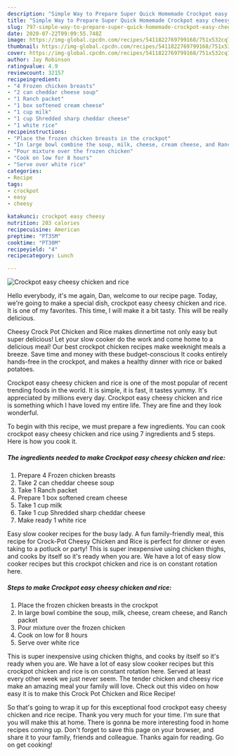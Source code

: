 ```yaml
---
description: "Simple Way to Prepare Super Quick Homemade Crockpot easy cheesy chicken and rice"
title: "Simple Way to Prepare Super Quick Homemade Crockpot easy cheesy chicken and rice"
slug: 797-simple-way-to-prepare-super-quick-homemade-crockpot-easy-cheesy-chicken-and-rice
date: 2020-07-22T09:09:55.748Z
image: https://img-global.cpcdn.com/recipes/5411822769799168/751x532cq70/crockpot-easy-cheesy-chicken-and-rice-recipe-main-photo.jpg
thumbnail: https://img-global.cpcdn.com/recipes/5411822769799168/751x532cq70/crockpot-easy-cheesy-chicken-and-rice-recipe-main-photo.jpg
cover: https://img-global.cpcdn.com/recipes/5411822769799168/751x532cq70/crockpot-easy-cheesy-chicken-and-rice-recipe-main-photo.jpg
author: Jay Robinson
ratingvalue: 4.9
reviewcount: 32157
recipeingredient:
- "4 Frozen chicken breasts"
- "2 can cheddar cheese soup"
- "1 Ranch packet"
- "1 box softened cream cheese"
- "1 cup milk"
- "1 cup Shredded sharp cheddar cheese"
- "1 white rice"
recipeinstructions:
- "Place the frozen chicken breasts in the crockpot"
- "In large bowl combine the soup, milk, cheese, cream cheese, and Ranch packet"
- "Pour mixture over the frozen chicken"
- "Cook on low for 8 hours"
- "Serve over white rice"
categories:
- Recipe
tags:
- crockpot
- easy
- cheesy

katakunci: crockpot easy cheesy 
nutrition: 203 calories
recipecuisine: American
preptime: "PT35M"
cooktime: "PT30M"
recipeyield: "4"
recipecategory: Lunch

---
```



![Crockpot easy cheesy chicken and rice](https://img-global.cpcdn.com/recipes/5411822769799168/751x532cq70/crockpot-easy-cheesy-chicken-and-rice-recipe-main-photo.jpg)

Hello everybody, it's me again, Dan, welcome to our recipe page. Today, we're going to make a special dish, crockpot easy cheesy chicken and rice. It is one of my favorites. This time, I will make it a bit tasty. This will be really delicious.

Cheesy Crock Pot Chicken and Rice makes dinnertime not only easy but super delicious! Let your slow cooker do the work and come home to a delicious meal! Our best crockpot chicken recipes make weeknight meals a breeze. Save time and money with these budget-conscious It cooks entirely hands-free in the crockpot, and makes a healthy dinner with rice or baked potatoes.

Crockpot easy cheesy chicken and rice is one of the most popular of recent trending foods in the world. It is simple, it is fast, it tastes yummy. It's appreciated by millions every day. Crockpot easy cheesy chicken and rice is something which I have loved my entire life. They are fine and they look wonderful.


To begin with this recipe, we must prepare a few ingredients. You can cook crockpot easy cheesy chicken and rice using 7 ingredients and 5 steps. Here is how you cook it.

<!--inarticleads1-->

##### The ingredients needed to make Crockpot easy cheesy chicken and rice:

1. Prepare 4 Frozen chicken breasts
1. Take 2 can cheddar cheese soup
1. Take 1 Ranch packet
1. Prepare 1 box softened cream cheese
1. Take 1 cup milk
1. Take 1 cup Shredded sharp cheddar cheese
1. Make ready 1 white rice


Easy slow cooker recipes for the busy lady. A fun family-friendly meal, this recipe for Crock-Pot Cheesy Chicken and Rice is perfect for dinner or even taking to a potluck or party! This is super inexpensive using chicken thighs, and cooks by itself so it&#39;s ready when you are. We have a lot of easy slow cooker recipes but this crockpot chicken and rice is on constant rotation here. 

<!--inarticleads2-->

##### Steps to make Crockpot easy cheesy chicken and rice:

1. Place the frozen chicken breasts in the crockpot
1. In large bowl combine the soup, milk, cheese, cream cheese, and Ranch packet
1. Pour mixture over the frozen chicken
1. Cook on low for 8 hours
1. Serve over white rice


This is super inexpensive using chicken thighs, and cooks by itself so it&#39;s ready when you are. We have a lot of easy slow cooker recipes but this crockpot chicken and rice is on constant rotation here. Served at least every other week we just never seem. The tender chicken and cheesy rice make an amazing meal your family will love. Check out this video on how easy it is to make this Crock Pot Chicken and Rice Recipe! 

So that's going to wrap it up for this exceptional food crockpot easy cheesy chicken and rice recipe. Thank you very much for your time. I'm sure that you will make this at home. There is gonna be more interesting food in home recipes coming up. Don't forget to save this page on your browser, and share it to your family, friends and colleague. Thanks again for reading. Go on get cooking!
